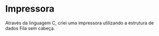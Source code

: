 # Impressora

Através da linguagem C, criei uma impressora utilizando a estrutura de dados Fila sem cabeça.
